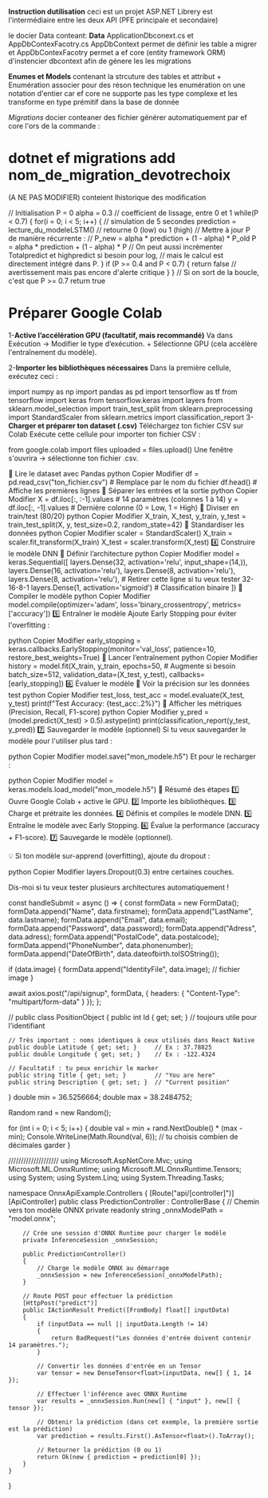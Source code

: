 **Instruction dutilisation**
ceci est un projet ASP.NET Librery est l'intermédiaire entre les deux API (PFE principale et secondaire)

le docier Data conteant:
**Data**
ApplicationDbconext.cs
et AppDbContexFacotry.cs
AppDbContext permet de définir les table a migrer
et AppDbContexFacotry permet a ef core (entity framework ORM) d'instencier dbcontext afin de génere les les migrations

**Enumes et Models**
contenant la strcuture des tables et attribut + Enumération associer 
pour des réson technique les enumération on une notation d'entier car ef core ne supporte pas les type complexe
et les transforme en type prémitif dans la base de donnée 

*Migrations*
docier conteaner des fichier générer automatiquement par ef core l'ors de la commande :
# dotnet ef migrations add nom_de_migration_devotrechoix
 (A NE PAS MODIFIER) conteient lhistorique des modification 


// Initialisation
P = 0
alpha = 0.3  // coefficient de lissage, entre 0 et 1
while(P < 0.7) {
    for(i = 0; i < 5; i++) {  // simulation de 5 secondes
        prediction = lecture_du_modeleLSTM()  // retourne 0 (low) ou 1 (high)
        // Mettre à jour P de manière récurrente :
        // P_new = alpha * prediction + (1 - alpha) * P_old
        P = alpha * prediction + (1 - alpha) * P
        // On peut aussi incrémenter Totalpredict et highpredict si besoin pour log,
        // mais le calcul est directement intégré dans P.
    }
    if (P >= 0.4 and P < 0.7) {
        return false  // avertissement mais pas encore d'alerte critique
    }
}
// Si on sort de la boucle, c'est que P >= 0.7
return true

# Préparer Google Colab


1-**Active l’accélération GPU (facultatif, mais recommandé)**
 Va dans Exécution → Modifier le type d’exécution.
                    +
Sélectionne GPU (cela accélère l'entraînement du modèle).

2-**Importer les bibliothèques nécessaires**
Dans la première cellule, exécutez ceci :

import numpy as np
import pandas as pd
import tensorflow as tf
from tensorflow import keras
from tensorflow.keras import layers
from sklearn.model_selection import train_test_split
from sklearn.preprocessing import StandardScaler
from sklearn.metrics import classification_report
3-**Charger et préparer ton dataset (.csv)**
Téléchargez ton fichier CSV sur Colab
Exécute cette cellule pour importer ton fichier CSV :

from google.colab import files
uploaded = files.upload()
Une fenêtre s'ouvrira → sélectionne ton fichier .csv.

📌 Lire le dataset avec Pandas
python
Copier
Modifier
df = pd.read_csv("ton_fichier.csv")  # Remplace par le nom du fichier
df.head()  # Affiche les premières lignes
📌 Séparer les entrées et la sortie
python
Copier
Modifier
X = df.iloc[:, :-1].values  # 14 paramètres (colonnes 1 à 14)
y = df.iloc[:, -1].values   # Dernière colonne (0 = Low, 1 = High)
📌 Diviser en train/test (80/20)
python
Copier
Modifier
X_train, X_test, y_train, y_test = train_test_split(X, y, test_size=0.2, random_state=42)
📌 Standardiser les données
python
Copier
Modifier
scaler = StandardScaler()
X_train = scaler.fit_transform(X_train)
X_test = scaler.transform(X_test)
4️⃣ Construire le modèle DNN
📌 Définir l’architecture
python
Copier
Modifier
model = keras.Sequential([
    layers.Dense(32, activation='relu', input_shape=(14,)),
    layers.Dense(16, activation='relu'),
    layers.Dense(8, activation='relu'),
    layers.Dense(8, activation='relu'),  # Retirer cette ligne si tu veux tester 32-16-8-1
    layers.Dense(1, activation='sigmoid')  # Classification binaire
])
📌 Compiler le modèle
python
Copier
Modifier
model.compile(optimizer='adam',
              loss='binary_crossentropy',
              metrics=['accuracy'])
5️⃣ Entraîner le modèle
Ajoute Early Stopping pour éviter l'overfitting :

python
Copier
Modifier
early_stopping = keras.callbacks.EarlyStopping(monitor='val_loss', patience=10, restore_best_weights=True)
📌 Lancer l’entraînement
python
Copier
Modifier
history = model.fit(X_train, y_train,
                    epochs=50,  # Augmente si besoin
                    batch_size=512,
                    validation_data=(X_test, y_test),
                    callbacks=[early_stopping])
6️⃣ Évaluer le modèle
📌 Voir la précision sur les données test
python
Copier
Modifier
test_loss, test_acc = model.evaluate(X_test, y_test)
print(f"Test Accuracy: {test_acc:.2%}")
📌 Afficher les métriques (Precision, Recall, F1-score)
python
Copier
Modifier
y_pred = (model.predict(X_test) > 0.5).astype(int)
print(classification_report(y_test, y_pred))
7️⃣ Sauvegarder le modèle (optionnel)
Si tu veux sauvegarder le modèle pour l'utiliser plus tard :

python
Copier
Modifier
model.save("mon_modele.h5")
Et pour le recharger :

python
Copier
Modifier
model = keras.models.load_model("mon_modele.h5")
🎯 Résumé des étapes
1️⃣ Ouvre Google Colab + active le GPU.
2️⃣ Importe les bibliothèques.
3️⃣ Charge et prétraite les données.
4️⃣ Définis et compiles le modèle DNN.
5️⃣ Entraîne le modèle avec Early Stopping.
6️⃣ Évalue la performance (accuracy + F1-score).
7️⃣ Sauvegarde le modèle (optionnel).

💡 Si ton modèle sur-apprend (overfitting), ajoute du dropout :

python
Copier
Modifier
layers.Dropout(0.3)
entre certaines couches.

Dis-moi si tu veux tester plusieurs architectures automatiquement ! 




const handleSubmit = async () => {
  const formData = new FormData();
  formData.append("Name", data.firstname);
  formData.append("LastName", data.lastname);
  formData.append("Email", data.email);
  formData.append("Password", data.password);
  formData.append("Adress", data.adress);
  formData.append("PostalCode", data.postalcode);
  formData.append("PhoneNumber", data.phonenumber);
  formData.append("DateOfBirth", data.dateofbirth.toISOString());

  if (data.image) {
    formData.append("IdentityFile", data.image); // fichier image
  }

  await axios.post("/api/signup", formData, {
    headers: {
      "Content-Type": "multipart/form-data"
    }
  });
};


//
public class PositionObject
{
    public int Id { get; set; } // toujours utile pour l'identifiant

    // Très important : noms identiques à ceux utilisés dans React Native
    public double Latitude { get; set; }     // Ex : 37.78825
    public double Longitude { get; set; }    // Ex : -122.4324

    // Facultatif : tu peux enrichir le marker
    public string Title { get; set; }        // "You are here"
    public string Description { get; set; }  // "Current position"
}
double min = 36.5256664;
double max = 38.2484752;

Random rand = new Random();

for (int i = 0; i < 5; i++)
{
    double val = min + rand.NextDouble() * (max - min);
    Console.WriteLine(Math.Round(val, 6)); // tu choisis combien de décimales garder
}

////////////////////
using Microsoft.AspNetCore.Mvc;
using Microsoft.ML.OnnxRuntime;
using Microsoft.ML.OnnxRuntime.Tensors;
using System;
using System.Linq;
using System.Threading.Tasks;

namespace OnnxApiExample.Controllers
{
    [Route("api/[controller]")]
    [ApiController]
    public class PredictionController : ControllerBase
    {
        // Chemin vers ton modèle ONNX
        private readonly string _onnxModelPath = "model.onnx";

        // Crée une session d'ONNX Runtime pour charger le modèle
        private InferenceSession _onnxSession;

        public PredictionController()
        {
            // Charge le modèle ONNX au démarrage
            _onnxSession = new InferenceSession(_onnxModelPath);
        }

        // Route POST pour effectuer la prédiction
        [HttpPost("predict")]
        public IActionResult Predict([FromBody] float[] inputData)
        {
            if (inputData == null || inputData.Length != 14)
            {
                return BadRequest("Les données d'entrée doivent contenir 14 paramètres.");
            }

            // Convertir les données d'entrée en un Tensor
            var tensor = new DenseTensor<float>(inputData, new[] { 1, 14 });

            // Effectuer l'inférence avec ONNX Runtime
            var results = _onnxSession.Run(new[] { "input" }, new[] { tensor });

            // Obtenir la prédiction (dans cet exemple, la première sortie est la prédiction)
            var prediction = results.First().AsTensor<float>().ToArray();

            // Retourner la prédiction (0 ou 1)
            return Ok(new { prediction = prediction[0] });
        }
    }
}
